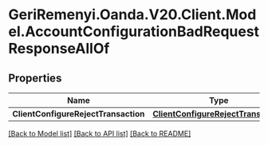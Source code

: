 # GeriRemenyi.Oanda.V20.Client.Model.AccountConfigurationBadRequestResponseAllOf
## Properties

Name | Type | Description | Notes
------------ | ------------- | ------------- | -------------
**ClientConfigureRejectTransaction** | [**ClientConfigureRejectTransaction**](ClientConfigureRejectTransaction.md) |  | [optional] 

[[Back to Model list]](../README.md#documentation-for-models) [[Back to API list]](../README.md#documentation-for-api-endpoints) [[Back to README]](../README.md)

